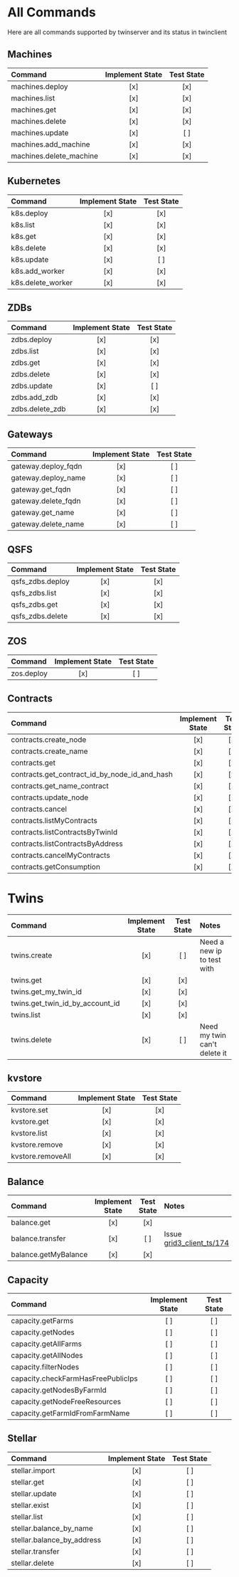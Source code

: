 # All Commands
Here are all commands supported by twinserver and its status in twinclient

## Machines

| Command                 | Implement State | Test State |
| :---------------------- | :-------------: | :--------: |
| machines.deploy         |       [x]       |    [x]     |
| machines.list           |       [x]       |    [x]     |
| machines.get            |       [x]       |    [x]     |
| machines.delete         |       [x]       |    [x]     |
| machines.update         |       [x]       |    [ ]     |
| machines.add_machine    |       [x]       |    [x]     |
| machines.delete_machine |       [x]       |    [x]     |

## Kubernetes

| Command           | Implement State | Test State |
| :---------------- | :-------------: | :--------: |
| k8s.deploy        |       [x]       |    [x]     |
| k8s.list          |       [x]       |    [x]     |
| k8s.get           |       [x]       |    [x]     |
| k8s.delete        |       [x]       |    [x]     |
| k8s.update        |       [x]       |    [ ]     |
| k8s.add_worker    |       [x]       |    [x]     |
| k8s.delete_worker |       [x]       |    [x]     |

## ZDBs

| Command         | Implement State | Test State |
| :-------------- | :-------------: | :--------: |
| zdbs.deploy     |       [x]       |    [x]     |
| zdbs.list       |       [x]       |    [x]     |
| zdbs.get        |       [x]       |    [x]     |
| zdbs.delete     |       [x]       |    [x]     |
| zdbs.update     |       [x]       |    [ ]     |
| zdbs.add_zdb    |       [x]       |    [x]     |
| zdbs.delete_zdb |       [x]       |    [x]     |

## Gateways

| Command             | Implement State | Test State |
| :------------------ | :-------------: | :--------: |
| gateway.deploy_fqdn |       [x]       |    [ ]     |
| gateway.deploy_name |       [x]       |    [ ]     |
| gateway.get_fqdn    |       [x]       |    [ ]     |
| gateway.delete_fqdn |       [x]       |    [ ]     |
| gateway.get_name    |       [x]       |    [ ]     |
| gateway.delete_name |       [x]       |    [ ]     |

## QSFS

| Command          | Implement State | Test State |
| :--------------- | :-------------: | :--------: |
| qsfs_zdbs.deploy |       [x]       |    [x]     |
| qsfs_zdbs.list   |       [x]       |    [x]     |
| qsfs_zdbs.get    |       [x]       |    [x]     |
| qsfs_zdbs.delete |       [x]       |    [x]     |

## ZOS

| Command    | Implement State | Test State |
| :--------- | :-------------: | :--------: |
| zos.deploy |       [x]       |    [ ]     |

## Contracts

| Command                                       | Implement State | Test State |
| :-------------------------------------------- | :-------------: | :--------: |
| contracts.create_node                         |       [x]       |    [x]     |
| contracts.create_name                         |       [x]       |    [x]     |
| contracts.get                                 |       [x]       |    [x]     |
| contracts.get_contract_id_by_node_id_and_hash |       [x]       |    [x]     |
| contracts.get_name_contract                   |       [x]       |    [x]     |
| contracts.update_node                         |       [x]       |    [x]     |
| contracts.cancel                              |       [x]       |    [x]     |
| contracts.listMyContracts                     |       [x]       |    [x]     |
| contracts.listContractsByTwinId               |       [x]       |    [x]     |
| contracts.listContractsByAddress              |       [x]       |    [x]     |
| contracts.cancelMyContracts                   |       [x]       |    [x]     |
| contracts.getConsumption                      |       [x]       |    [x]     |

# Twins

| Command                         | Implement State | Test State | Notes                        |
| :------------------------------ | :-------------: | :--------: | :--------------------------- |
| twins.create                    |       [x]       |    [ ]     | Need a new ip to test with   |
| twins.get                       |       [x]       |    [x]     |                              |
| twins.get_my_twin_id            |       [x]       |    [x]     |                              |
| twins.get_twin_id_by_account_id |       [x]       |    [x]     |                              |
| twins.list                      |       [x]       |    [x]     |                              |
| twins.delete                    |       [x]       |    [ ]     | Need my twin can't delete it |

## kvstore

| Command           | Implement State | Test State |
| :---------------- | :-------------: | :--------: |
| kvstore.set       |       [x]       |    [x]     |
| kvstore.get       |       [x]       |    [x]     |
| kvstore.list      |       [x]       |    [x]     |
| kvstore.remove    |       [x]       |    [x]     |
| kvstore.removeAll |       [x]       |    [x]     |

## Balance

| Command              | Implement State | Test State | Notes                                                                                    |
| :------------------- | :-------------: | :--------: | :--------------------------------------------------------------------------------------- |
| balance.get          |       [x]       |    [x]     |                                                                                          |
| balance.transfer     |       [x]       |    [ ]     | Issue [grid3_client_ts/174](https://github.com/threefoldtech/grid3_client_ts/issues/174) |
| balance.getMyBalance |       [x]       |    [x]     |                                                                                          |

## Capacity

| Command                            | Implement State | Test State |
| :--------------------------------- | :-------------: | :--------: |
| capacity.getFarms                  |       [ ]       |    [ ]     |
| capacity.getNodes                  |       [ ]       |    [ ]     |
| capacity.getAllFarms               |       [ ]       |    [ ]     |
| capacity.getAllNodes               |       [ ]       |    [ ]     |
| capacity.filterNodes               |       [ ]       |    [ ]     |
| capacity.checkFarmHasFreePublicIps |       [ ]       |    [ ]     |
| capacity.getNodesByFarmId          |       [ ]       |    [ ]     |
| capacity.getNodeFreeResources      |       [ ]       |    [ ]     |
| capacity.getFarmIdFromFarmName     |       [ ]       |    [ ]     |

## Stellar

| Command                    | Implement State | Test State |
| :------------------------- | :-------------: | :--------: |
| stellar.import             |       [x]       |    [ ]     |
| stellar.get                |       [x]       |    [ ]     |
| stellar.update             |       [x]       |    [ ]     |
| stellar.exist              |       [x]       |    [ ]     |
| stellar.list               |       [x]       |    [ ]     |
| stellar.balance_by_name    |       [x]       |    [ ]     |
| stellar.balance_by_address |       [x]       |    [ ]     |
| stellar.transfer           |       [x]       |    [ ]     |
| stellar.delete             |       [x]       |    [ ]     |
